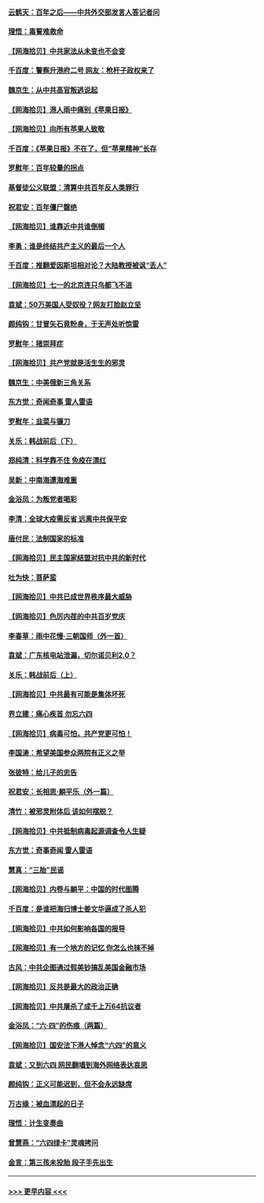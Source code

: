 #### [云鹤天：百年之后——中共外交部发言人答记者问](../pages/nsc993/n13051604.md?t=06280901) 
#### [理悟：毒誓难救命](../pages/nsc993/n13051601.md?t=06280901) 
#### [【网海拾贝】中共家法从未变也不会变](../pages/nsc993/n13050366.md?t=06280901) 
#### [千百度：警察升港府二号 网友：枪杆子政权来了](../pages/nsc993/n13050261.md?t=06280901) 
#### [魏京生：从中共高官叛逃说起](../pages/nsc993/n13048997.md?t=06280901) 
#### [【网海拾贝】港人雨中痛别《苹果日报》](../pages/nsc993/n13048941.md?t=06280901) 
#### [【网海拾贝】向所有苹果人致敬](../pages/nsc993/n13046795.md?t=06280901) 
#### [千百度：《苹果日报》不在了，但“苹果精神”长存](../pages/nsc993/n13046703.md?t=06280901) 
#### [罗慰年：百年较量的拐点](../pages/nsc993/n13046542.md?t=06280901) 
#### [基督徒公义联盟：清算中共百年反人类罪行](../pages/nsc993/n13046499.md?t=06280901) 
#### [祝君安：百年僵尸罄绝](../pages/nsc993/n13045595.md?t=06280901) 
#### [【网海拾贝】谁靠近中共谁倒楣](../pages/nsc993/n13044667.md?t=06280901) 
#### [李勇：谁是终结共产主义的最后一个人](../pages/nsc993/n13044397.md?t=06280901) 
#### [千百度：推翻爱因斯坦相对论？大陆教授被讽“丢人”](../pages/nsc993/n13043908.md?t=06280901) 
#### [【网海拾贝】七一的北京连只鸟都飞不进](../pages/nsc993/n13041377.md?t=06280901) 
#### [袁斌：50万美国人受奴役？网友打脸赵立坚](../pages/nsc993/n13041330.md?t=06280901) 
#### [颜纯钩：甘冒矢石竟粉身，于无声处听惊雷](../pages/nsc993/n13041140.md?t=06280901) 
#### [罗慰年：猪崇拜症](../pages/nsc993/n13041071.md?t=06280901) 
#### [【网海拾贝】共产党就是活生生的邪灵](../pages/nsc993/n13036627.md?t=06280901) 
#### [魏京生：中美俄新三角关系](../pages/nsc993/n13035986.md?t=06280901) 
#### [东方觉：奇闻奇事 雷人雷语](../pages/nsc993/n13035878.md?t=06280901) 
#### [罗慰年：韭菜与镰刀](../pages/nsc993/n13034374.md?t=06280901) 
#### [关乐：韩战前后（下）](../pages/nsc993/n13034113.md?t=06280901) 
#### [郑纯清：科学靠不住 免疫在漂红](../pages/nsc993/n13034093.md?t=06280901) 
#### [吴新：中南海遭海难重](../pages/nsc993/n13034084.md?t=06280901) 
#### [金浴凤：为叛党者喝彩](../pages/nsc993/n13034058.md?t=06280901) 
#### [李清：全球大疫需反省 远离中共保平安](../pages/nsc993/n13033784.md?t=06280901) 
#### [唐付民：法制国家的标准](../pages/nsc993/n13032944.md?t=06280901) 
#### [【网海拾贝】民主国家结盟对抗中共的新时代](../pages/nsc993/n13031717.md?t=06280901) 
#### [吐为快：菩萨蛮](../pages/nsc993/n13030033.md?t=06280901) 
#### [【网海拾贝】中共已成世界秩序最大威胁](../pages/nsc993/n13028138.md?t=06280901) 
#### [【网海拾贝】色厉内荏的中共百岁党庆](../pages/nsc993/n13025582.md?t=06280901) 
#### [李春草：雨中花慢‧三朝国师（外一首）](../pages/nsc993/n13025567.md?t=06280901) 
#### [袁斌：广东核电站泄漏，切尔诺贝利2.0？](../pages/nsc993/n13025475.md?t=06280901) 
#### [关乐：韩战前后（上）](../pages/nsc993/n13025387.md?t=06280901) 
#### [【网海拾贝】中共最有可能是集体坏死](../pages/nsc993/n13023101.md?t=06280901) 
#### [界立建：痛心疾首 勿忘六四](../pages/nsc993/n13022339.md?t=06280901) 
#### [【网海拾贝】病毒可怕，共产党更可怕！](../pages/nsc993/n13020728.md?t=06280901) 
#### [李国涛：希望美国参众两院有正义之举](../pages/nsc993/n13020674.md?t=06280901) 
#### [张彼特：给儿子的忠告](../pages/nsc993/n13018934.md?t=06280901) 
#### [祝君安：长相思‧躺平乐（外一篇）](../pages/nsc993/n13018923.md?t=06280901) 
#### [清竹：被邪灵附体后 该如何摆脱？](../pages/nsc993/n13018877.md?t=06280901) 
#### [【网海拾贝】中共抵制病毒起源调查令人生疑](../pages/nsc993/n13017785.md?t=06280901) 
#### [东方觉：奇事奇闻 雷人雷语](../pages/nsc993/n13017577.md?t=06280901) 
#### [慧真：“三胎”民谣](../pages/nsc993/n13017394.md?t=06280901) 
#### [【网海拾贝】内卷与躺平：中国的时代图腾](../pages/nsc993/n13016128.md?t=06280901) 
#### [千百度：是谁把海归博士姜文华逼成了杀人犯](../pages/nsc993/n13015218.md?t=06280901) 
#### [【网海拾贝】中共如何影响各国的报导](../pages/nsc993/n13012599.md?t=06280901) 
#### [【网海拾贝】有一个地方的记忆 你怎么也抹不掉](../pages/nsc993/n13009802.md?t=06280901) 
#### [古风：中共企图通过假美钞搞乱美国金融市场](../pages/nsc993/n13009626.md?t=06280901) 
#### [【网海拾贝】反共是最大的政治正确](../pages/nsc993/n13007051.md?t=06280901) 
#### [【网海拾贝】中共屠杀了成千上万64抗议者](../pages/nsc993/n13002713.md?t=06280901) 
#### [金浴凤：“六·四”的伤痕（两篇）](../pages/nsc993/n13001719.md?t=06280901) 
#### [【网海拾贝】国安法下港人悼念“六四”的意义](../pages/nsc993/n13001039.md?t=06280901) 
#### [袁斌：又到六四 网民翻墙到海外网络表达哀思](../pages/nsc993/n13000995.md?t=06280901) 
#### [颜纯钩：正义可能迟到，但不会永远缺席](../pages/nsc993/n13000920.md?t=06280901) 
#### [万古缘：被血漂起的日子](../pages/nsc993/n13000914.md?t=06280901) 
#### [理悟：计生变奏曲](../pages/nsc993/n13000414.md?t=06280901) 
#### [曾慧燕：“六四绿卡”灵魂拷问](../pages/nsc993/n13000277.md?t=06280901) 
#### [金言：第三孩未投胎 段子手先出生](../pages/nsc993/n13000215.md?t=06280901) 

----
#### [ >>> 更早内容 <<< ](../indexes/nsc993-earlier.md)
